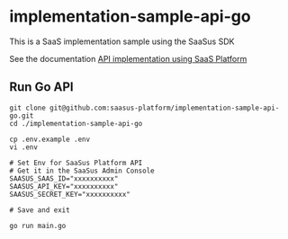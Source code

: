# implementation-sample-api-go

This is a SaaS implementation sample using the SaaSus SDK

See the documentation [API implementation using SaaS Platform](https://docs.saasus.io/docs/implementing-authentication-using-saasus-platform-apiserver)

## Run Go API

```
git clone git@github.com:saasus-platform/implementation-sample-api-go.git
cd ./implementation-sample-api-go
```

```
cp .env.example .env
vi .env

# Set Env for SaaSus Platform API
# Get it in the SaaSus Admin Console
SAASUS_SAAS_ID="xxxxxxxxxx"
SAASUS_API_KEY="xxxxxxxxxx"
SAASUS_SECRET_KEY="xxxxxxxxxx"

# Save and exit
```

```
go run main.go
```
